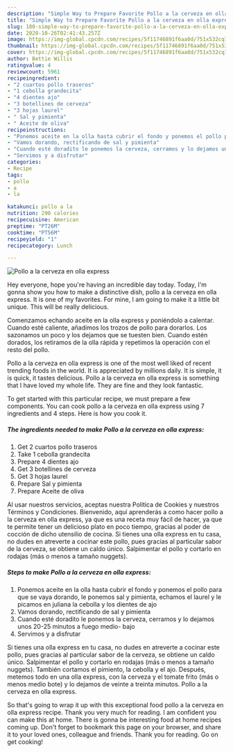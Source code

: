 ```yaml
---
description: "Simple Way to Prepare Favorite Pollo a la cerveza en olla express"
title: "Simple Way to Prepare Favorite Pollo a la cerveza en olla express"
slug: 180-simple-way-to-prepare-favorite-pollo-a-la-cerveza-en-olla-express
date: 2020-10-26T02:41:43.257Z
image: https://img-global.cpcdn.com/recipes/5f11746891f6aa0d/751x532cq70/pollo-a-la-cerveza-en-olla-express-foto-principal.jpg
thumbnail: https://img-global.cpcdn.com/recipes/5f11746891f6aa0d/751x532cq70/pollo-a-la-cerveza-en-olla-express-foto-principal.jpg
cover: https://img-global.cpcdn.com/recipes/5f11746891f6aa0d/751x532cq70/pollo-a-la-cerveza-en-olla-express-foto-principal.jpg
author: Bettie Willis
ratingvalue: 4
reviewcount: 5961
recipeingredient:
- "2 cuartos pollo traseros"
- "1 cebolla grandecita"
- "4 dientes ajo"
- "3 botellines de cerveza"
- "3 hojas laurel"
- " Sal y pimienta"
- " Aceite de oliva"
recipeinstructions:
- "Ponemos aceite en la olla hasta cubrir el fondo y ponemos el pollo para que se vaya dorando, le ponemos sal y pimienta, echamos el laurel y le picamos en juliana la cebolla y los dientes de ajo"
- "Vamos dorando, rectificando de sal y pimienta"
- "Cuando esté doradito le ponemos la cerveza, cerramos y lo dejamos unos 20-25 minutos a fuego medio- bajo"
- "Servimos y a disfrutar"
categories:
- Recipe
tags:
- pollo
- a
- la

katakunci: pollo a la 
nutrition: 290 calories
recipecuisine: American
preptime: "PT26M"
cooktime: "PT56M"
recipeyield: "1"
recipecategory: Lunch

---
```



![Pollo a la cerveza en olla express](https://img-global.cpcdn.com/recipes/5f11746891f6aa0d/751x532cq70/pollo-a-la-cerveza-en-olla-express-foto-principal.jpg)

Hey everyone, hope you're having an incredible day today. Today, I'm gonna show you how to make a distinctive dish, pollo a la cerveza en olla express. It is one of my favorites. For mine, I am going to make it a little bit unique. This will be really delicious.

Comenzamos echando aceite en la olla express y poniéndolo a calentar. Cuando esté caliente, añadimos los trozos de pollo para dorarlos. Los sazonamos un poco y los dejamos que se tuesten bien. Cuando estén dorados, los retiramos de la olla rápida y repetimos la operación con el resto del pollo.

Pollo a la cerveza en olla express is one of the most well liked of recent trending foods in the world. It is appreciated by millions daily. It is simple, it is quick, it tastes delicious. Pollo a la cerveza en olla express is something that I have loved my whole life. They are fine and they look fantastic.


To get started with this particular recipe, we must prepare a few components. You can cook pollo a la cerveza en olla express using 7 ingredients and 4 steps. Here is how you cook it.

<!--inarticleads1-->

##### The ingredients needed to make Pollo a la cerveza en olla express:

1. Get 2 cuartos pollo traseros
1. Take 1 cebolla grandecita
1. Prepare 4 dientes ajo
1. Get 3 botellines de cerveza
1. Get 3 hojas laurel
1. Prepare  Sal y pimienta
1. Prepare  Aceite de oliva


Al usar nuestros servicios, aceptas nuestra Política de Cookies y nuestros Términos y Condiciones. Bienvenido, aquí aprenderás a como hacer pollo a la cerveza en olla express, ya que es una receta muy fácil de hacer, ya que te permite tener un delicioso plato en poco tiempo, gracias al poder de cocción de dicho utensilio de cocina. Si tienes una olla express en tu casa, no dudes en atreverte a cocinar este pollo, pues gracias al particular sabor de la cerveza, se obtiene un caldo único. Salpimentar el pollo y cortarlo en rodajas (más o menos a tamaño nuggets). 

<!--inarticleads2-->

##### Steps to make Pollo a la cerveza en olla express:

1. Ponemos aceite en la olla hasta cubrir el fondo y ponemos el pollo para que se vaya dorando, le ponemos sal y pimienta, echamos el laurel y le picamos en juliana la cebolla y los dientes de ajo
1. Vamos dorando, rectificando de sal y pimienta
1. Cuando esté doradito le ponemos la cerveza, cerramos y lo dejamos unos 20-25 minutos a fuego medio- bajo
1. Servimos y a disfrutar


Si tienes una olla express en tu casa, no dudes en atreverte a cocinar este pollo, pues gracias al particular sabor de la cerveza, se obtiene un caldo único. Salpimentar el pollo y cortarlo en rodajas (más o menos a tamaño nuggets). También cortamos el pimiento, la cebolla y el ajo. Después, metemos todo en una olla express, con la cerveza y el tomate frito (más o menos medio bote) y lo dejamos de veinte a treinta minutos. Pollo a la cerveza en olla express. 

So that's going to wrap it up with this exceptional food pollo a la cerveza en olla express recipe. Thank you very much for reading. I am confident you can make this at home. There is gonna be interesting food at home recipes coming up. Don't forget to bookmark this page on your browser, and share it to your loved ones, colleague and friends. Thank you for reading. Go on get cooking!
